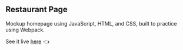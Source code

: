 <h2>Restaurant Page</h2>

Mockup homepage using JavaScript, HTML, and CSS, built to practice using Webpack.

See it live [here](https://logansailer.github.io/Online-Calculator/) 👈
